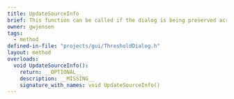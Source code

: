```yaml
---
title: UpdateSourceInfo
brief: This function can be called if the dialog is being preserved across instantiations to update the images that are being shown.
owner: gwjensen
tags:
  - method
defined-in-file: "projects/gui/ThresholdDialog.h"
layout: method
overloads:
  void UpdateSourceInfo():
    return: __OPTIONAL__
    description: __MISSING__
    signature_with_names: void UpdateSourceInfo()
---
```

